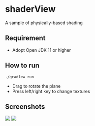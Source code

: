 # shaderView

A sample of physically-based shading

## Requirement

- Adopt Open JDK 11 or higher

## How to run

```shell
./gradlew run
```

- Drag to rotate the plane
- Press left/right key to change textures

## Screenshots

![](https://gyazo.com/4ba9f17d3ec7e1b2afe285ade8e8d411.png)
![](https://gyazo.com/ed3f3bef8fe59097fe10c64ed20585d3.png)